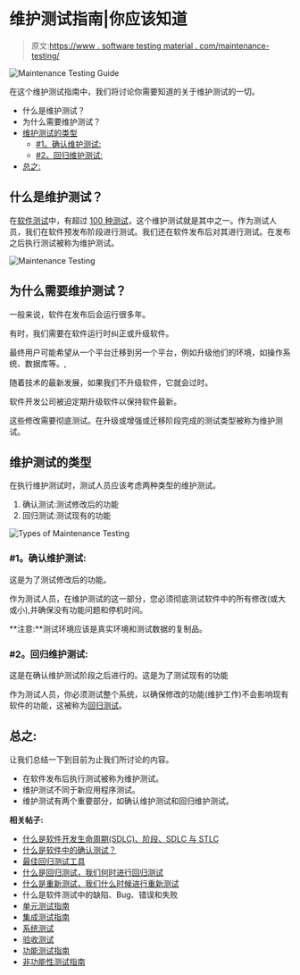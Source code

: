 # 维护测试指南|你应该知道

> 原文:[https://www . software testing material . com/maintenance-testing/](https://www.softwaretestingmaterial.com/maintenance-testing/)

![Maintenance Testing Guide](img/450fcdad6d4087e7b8554acafe248574.png)

在这个维护测试指南中，我们将讨论你需要知道的关于维护测试的一切。



*   什么是维护测试？
*   为什么需要维护测试？
*   [维护测试的类型](#h-types-of-maintenance-testing)
    *   [#1。确认维护测试:](#h-1-confirmation-maintenance-testing)
    *   [#2。回归维护测试:](#h-2-regression-maintenance-testing)
*   [总之:](#h-in-conclusion)



## 什么是维护测试？

在[软件测试](https://www.softwaretestingmaterial.com/software-testing/)中，有超过 [100 种测试](https://www.softwaretestingmaterial.com/types-of-software-testing/)，这个维护测试就是其中之一。作为测试人员，我们在软件预发布阶段进行测试。我们还在软件发布后对其进行测试。在发布之后执行测试被称为维护测试。

![Maintenance Testing](img/0260ab083ad8526bd06cbda629004cd1.png)

## 为什么需要维护测试？

一般来说，软件在发布后会运行很多年。

有时，我们需要在软件运行时纠正或升级软件。

最终用户可能希望从一个平台迁移到另一个平台，例如升级他们的环境，如操作系统、数据库等。,

随着技术的最新发展，如果我们不升级软件，它就会过时。

软件开发公司被迫定期升级软件以保持软件最新。

这些修改需要彻底测试。在升级或增强或迁移阶段完成的测试类型被称为维护测试。

## **维护测试的类型**

在执行维护测试时，测试人员应该考虑两种类型的维护测试。

1.  确认测试:测试修改后的功能
2.  回归测试:测试现有的功能

![Types of Maintenance Testing](img/5214197cb67b426328e3eeac1872c7fb.png)

### **#1。确认维护测试:**

这是为了测试修改后的功能。

作为测试人员，在维护测试的这一部分，您必须彻底测试软件中的所有修改(或大或小),并确保没有功能问题和停机时间。

**注意:**测试环境应该是真实环境和测试数据的复制品。

### **#2。回归维护测试:**

这是在确认维护测试阶段之后进行的。这是为了测试现有的功能

作为测试人员，你必须测试整个系统，以确保修改的功能(维护工作)不会影响现有软件的功能，这被称为[回归测试](https://www.softwaretestingmaterial.com/regression-testing/)。

## **总之:**

让我们总结一下到目前为止我们所讨论的内容。

*   在软件发布后执行测试被称为维护测试。
*   维护测试不同于新应用程序测试。
*   维护测试有两个重要部分，如确认维护测试和回归维护测试。

**相关帖子:**

*   [什么是软件开发生命周期(SDLC)、阶段、SDLC 与 STLC](https://www.softwaretestingmaterial.com/sdlc-software-development-life-cycle/)
*   [什么是软件中的确认测试？](https://www.softwaretestingmaterial.com/confirmation-testing/)
*   [最佳回归测试工具](https://www.softwaretestingmaterial.com/regression-testing-tools/)
*   [什么是回归测试，我们何时进行回归测试](https://www.softwaretestingmaterial.com/regression-testing/)
*   [什么是重新测试，我们什么时候进行重新测试](https://www.softwaretestingmaterial.com/retesting/)
*   什么是软件测试中的缺陷、Bug、错误和失败
*   [单元测试指南](https://www.softwaretestingmaterial.com/unit-testing/)
*   [集成测试指南](https://www.softwaretestingmaterial.com/integration-testing/)
*   [系统测试](https://www.softwaretestingmaterial.com/system-testing/)
*   [验收测试](https://www.softwaretestingmaterial.com/user-acceptance-testing-uat/)
*   [功能测试指南](https://www.softwaretestingmaterial.com/functional-testing/)
*   [非功能性测试指南](https://www.softwaretestingmaterial.com/non-functional-testing/)